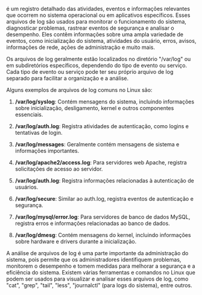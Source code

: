 é um registro detalhado das atividades, eventos e informações relevantes que ocorrem no sistema operacional ou em aplicativos específicos. Esses arquivos de log são usados para monitorar o funcionamento do sistema, diagnosticar problemas, rastrear eventos de segurança e analisar o desempenho. Eles contêm informações sobre uma ampla variedade de eventos, como inicialização do sistema, atividades do usuário, erros, avisos, informações de rede, ações de administração e muito mais.

Os arquivos de log geralmente estão localizados no diretório "/var/log" ou em subdiretórios específicos, dependendo do tipo de evento ou serviço. Cada tipo de evento ou serviço pode ter seu próprio arquivo de log separado para facilitar a organização e a análise.

Alguns exemplos de arquivos de log comuns no Linux são:

1. **/var/log/syslog**: Contém mensagens do sistema, incluindo informações sobre inicialização, desligamento, kernel e outros componentes essenciais.
    
2. **/var/log/auth.log**: Registra atividades de autenticação, como logins e tentativas de login.
    
3. **/var/log/messages**: Geralmente contém mensagens de sistema e informações importantes.
    
4. **/var/log/apache2/access.log**: Para servidores web Apache, registra solicitações de acesso ao servidor.
    
5. **/var/log/auth.log**: Registra informações relacionadas à autenticação de usuários.
    
6. **/var/log/secure**: Similar ao auth.log, registra eventos de autenticação e segurança.
    
7. **/var/log/mysql/error.log**: Para servidores de banco de dados MySQL, registra erros e informações relacionadas ao banco de dados.
    
8. **/var/log/dmesg**: Contém mensagens do kernel, incluindo informações sobre hardware e drivers durante a inicialização.
    

A análise de arquivos de log é uma parte importante da administração do sistema, pois permite que os administradores identifiquem problemas, monitorem o desempenho e tomem medidas para melhorar a segurança e a eficiência do sistema. Existem várias ferramentas e comandos no Linux que podem ser usados para visualizar e analisar esses arquivos de log, como "cat", "grep", "tail", "less", "journalctl" (para logs do sistema), entre outros.